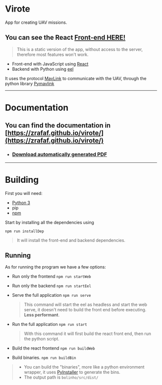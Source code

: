 # Virote

App for creating UAV missions.

## You can see the React [Front-end HERE!](https://zrafaf.github.io/virote/src/web/build/index.html)
> This is a static version of the app, without access to the server, therefore most features won't work.

* Front-end with JavaScript using [React](https://reactjs.org/)
* Backend with Python using [eel](https://github.com/python-eel/Eel)

It uses the protocol [MavLink](https://mavlink.io/en/) to communicate with the UAV, through the python library [Pymavlink](https://github.com/ArduPilot/pymavlink)

___

# Documentation

## You can find the documentation in [https://zrafaf.github.io/virote/](https://zrafaf.github.io/virote/)

* ### [Download automatically generated PDF](https://github.com/zRafaF/virote/raw/gh-pages/pdf/document.pdf)

___

# Building

First you will need:
* [Python 3](https://www.python.org/)
* pip
* [npm](https://www.npmjs.com/)

Start by installing all the dependencies using

`npm run installDep`

> It will install the front-end and backend dependencies.

## Running

As for running the program we have a few options:

* Run only the frontend `npm run startWeb`

* Run only the backend `npm run startEel`

* Serve the full application `npm run serve`
    > This command will start the eel as headless and start the web serve, it doesn't need to build the front end before executing. **Less performant**.


* Run the full application `npm run start`
    > With this command it will first build the react front end, then run the python script.

* Build the react frontend `npm run buildWeb`

* Build binaries. `npm run buildBin`
> * You can build the "binaries", more like a python environment wrapper, it uses [PyInstaller](https://pyinstaller.org/en/stable/) to generate the bins.
> * The output path is `bolinho/src/dist/`

